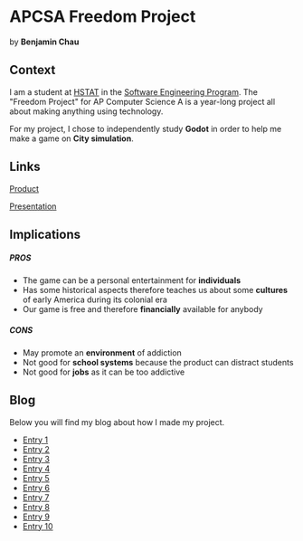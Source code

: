 # APCSA Freedom Project
by **Benjamin Chau**

## Context
I am a student at [HSTAT](https://www.hstat.org/) in the [Software Engineering Program](https://hstatsep.github.io/). The "Freedom Project" for AP Computer Science A is a year-long project all about making anything using technology.

For my project, I chose to independently study **Godot** in order to help me make a game on **City simulation**.

## Links

[Product](https://climmygrim.itch.io/the-new-settlement)

[Presentation](https://docs.google.com/presentation/d/1o1J2jjSPWHZM6Ct8P2ob6UwUpwdKB43gpU11VMH_J6w/edit?slide=id.g357e726750f_0_76#slide=id.g357e726750f_0_76)

## Implications
##### PROS
* The game can be a personal entertainment for **individuals**
* Has some historical aspects therefore teaches us about some **cultures** of early America during its colonial era
* Our game is free and therefore **financially** available for anybody
##### CONS
* May promote an **environment** of addiction
* Not good for **school systems** because the product can distract students
* Not good for **jobs** as it can be too addictive

## Blog
Below you will find my blog about how I made my project.

* [Entry 1](blog/entry01.md)
* [Entry 2](blog/entry02.md)
* [Entry 3](blog/entry03.md)
* [Entry 4](blog/entry04.md)
* [Entry 5](blog/entry05.md)
* [Entry 6](blog/entry06.md)
* [Entry 7](blog/entry07.md)
* [Entry 8](blog/entry08.md)
* [Entry 9](blog/entry09.md)
* [Entry 10](blog/entry10.md)
